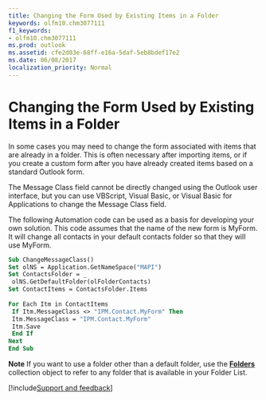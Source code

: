 ```yaml
---
title: Changing the Form Used by Existing Items in a Folder
keywords: olfm10.chm3077111
f1_keywords:
- olfm10.chm3077111
ms.prod: outlook
ms.assetid: cfe2d03e-68ff-e16a-5daf-5eb8bdef17e2
ms.date: 06/08/2017
localization_priority: Normal
---
```



# Changing the Form Used by Existing Items in a Folder

In some cases you may need to change the form associated with items that are already in a folder. This is often necessary after importing items, or if you create a custom form after you have already created items based on a standard Outlook form.

The Message Class field cannot be directly changed using the Outlook user interface, but you can use VBScript, Visual Basic, or Visual Basic for Applications to change the Message Class field.

The following Automation code can be used as a basis for developing your own solution. This code assumes that the name of the new form is MyForm. It will change all contacts in your default contacts folder so that they will use MyForm.

```vb
Sub ChangeMessageClass() 
Set olNS = Application.GetNameSpace("MAPI") 
Set ContactsFolder = _ 
 olNS.GetDefaultFolder(olFolderContacts) 
Set ContactItems = ContactsFolder.Items 
 
For Each Itm in ContactItems 
 If Itm.MessageClass <> "IPM.Contact.MyForm" Then 
 Itm.MessageClass = "IPM.Contact.MyForm" 
 Itm.Save 
 End If 
Next 
End Sub
```

 **Note** If you want to use a folder other than a default folder, use the **[Folders](../../../api/Outlook.Folders.md)** collection object to refer to any folder that is available in your Folder List.

[!include[Support and feedback](~/includes/feedback-boilerplate.md)]